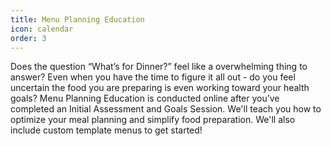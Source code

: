 ```yaml
---
title: Menu Planning Education
icon: calendar
order: 3
---
```


Does the question “What’s for Dinner?” feel like a overwhelming thing to answer? Even when you have the time to figure it all out - do you feel uncertain the food you are preparing is even working toward your health goals? Menu Planning  Education is conducted online after you’ve completed an Initial Assessment and Goals Session. We'll teach you how to optimize your meal planning and simplify food preparation. We'll also include custom template menus to get started!
